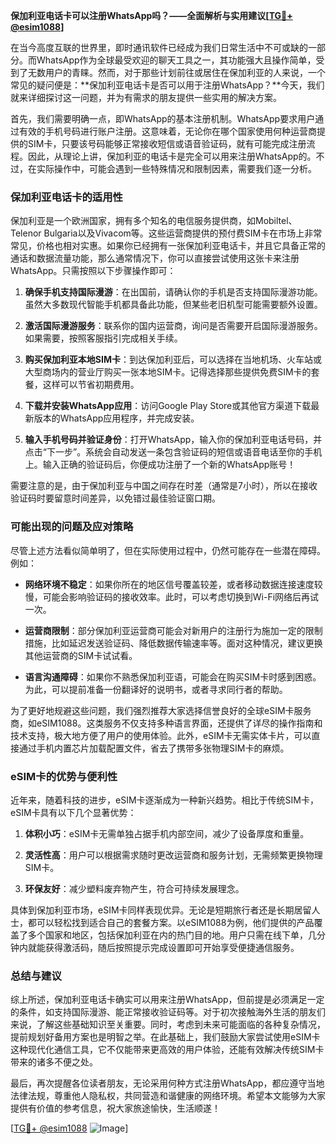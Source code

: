 **保加利亚电话卡可以注册WhatsApp吗？——全面解析与实用建议[[TG💪+ @esim1088](https://t.me/s/esim1088)]**

在当今高度互联的世界里，即时通讯软件已经成为我们日常生活中不可或缺的一部分。而WhatsApp作为全球最受欢迎的聊天工具之一，其功能强大且操作简单，受到了无数用户的青睐。然而，对于那些计划前往或居住在保加利亚的人来说，一个常见的疑问便是：**保加利亚电话卡是否可以用于注册WhatsApp？**今天，我们就来详细探讨这一问题，并为有需求的朋友提供一些实用的解决方案。

首先，我们需要明确一点，即WhatsApp的基本注册机制。WhatsApp要求用户通过有效的手机号码进行账户注册。这意味着，无论你在哪个国家使用何种运营商提供的SIM卡，只要该号码能够正常接收短信或语音验证码，就有可能完成注册流程。因此，从理论上讲，保加利亚的电话卡是完全可以用来注册WhatsApp的。不过，在实际操作中，可能会遇到一些特殊情况和限制因素，需要我们逐一分析。

### **保加利亚电话卡的适用性**

保加利亚是一个欧洲国家，拥有多个知名的电信服务提供商，如Mobiltel、Telenor Bulgaria以及Vivacom等。这些运营商提供的预付费SIM卡在市场上非常常见，价格也相对实惠。如果你已经拥有一张保加利亚电话卡，并且它具备正常的通话和数据流量功能，那么通常情况下，你可以直接尝试使用这张卡来注册WhatsApp。只需按照以下步骤操作即可：

1. **确保手机支持国际漫游**：在出国前，请确认你的手机是否支持国际漫游功能。虽然大多数现代智能手机都具备此功能，但某些老旧机型可能需要额外设置。
   
2. **激活国际漫游服务**：联系你的国内运营商，询问是否需要开启国际漫游服务。如果需要，按照客服指引完成相关手续。

3. **购买保加利亚本地SIM卡**：到达保加利亚后，可以选择在当地机场、火车站或大型商场内的营业厅购买一张本地SIM卡。记得选择那些提供免费SIM卡的套餐，这样可以节省初期费用。

4. **下载并安装WhatsApp应用**：访问Google Play Store或其他官方渠道下载最新版本的WhatsApp应用程序，并完成安装。

5. **输入手机号码并验证身份**：打开WhatsApp，输入你的保加利亚电话号码，并点击“下一步”。系统会自动发送一条包含验证码的短信或语音电话至你的手机上。输入正确的验证码后，你便成功注册了一个新的WhatsApp账号！

需要注意的是，由于保加利亚与中国之间存在时差（通常是7小时），所以在接收验证码时要留意时间差异，以免错过最佳验证窗口期。

### **可能出现的问题及应对策略**

尽管上述方法看似简单明了，但在实际使用过程中，仍然可能存在一些潜在障碍。例如：

- **网络环境不稳定**：如果你所在的地区信号覆盖较差，或者移动数据连接速度较慢，可能会影响验证码的接收效率。此时，可以考虑切换到Wi-Fi网络后再试一次。
  
- **运营商限制**：部分保加利亚运营商可能会对新用户的注册行为施加一定的限制措施，比如延迟发送验证码、降低数据传输速率等。面对这种情况，建议更换其他运营商的SIM卡试试看。

- **语言沟通障碍**：如果你不熟悉保加利亚语，可能会在购买SIM卡时感到困惑。为此，可以提前准备一份翻译好的说明书，或者寻求同行者的帮助。

为了更好地规避这些问题，我们强烈推荐大家选择信誉良好的全球eSIM卡服务商，如eSIM1088。这类服务不仅支持多种语言界面，还提供了详尽的操作指南和技术支持，极大地方便了用户的使用体验。此外，eSIM卡无需实体卡片，可以直接通过手机内置芯片加载配置文件，省去了携带多张物理SIM卡的麻烦。

### **eSIM卡的优势与便利性**

近年来，随着科技的进步，eSIM卡逐渐成为一种新兴趋势。相比于传统SIM卡，eSIM卡具有以下几个显著优势：

1. **体积小巧**：eSIM卡无需单独占据手机内部空间，减少了设备厚度和重量。
   
2. **灵活性高**：用户可以根据需求随时更改运营商和服务计划，无需频繁更换物理SIM卡。
   
3. **环保友好**：减少塑料废弃物产生，符合可持续发展理念。

具体到保加利亚市场，eSIM卡同样表现优异。无论是短期旅行者还是长期居留人士，都可以轻松找到适合自己的套餐方案。以eSIM1088为例，他们提供的产品覆盖了多个国家和地区，包括保加利亚在内的热门目的地。用户只需在线下单，几分钟内就能获得激活码，随后按照提示完成设置即可开始享受便捷通信服务。

### **总结与建议**

综上所述，保加利亚电话卡确实可以用来注册WhatsApp，但前提是必须满足一定的条件，如支持国际漫游、能正常接收验证码等。对于初次接触海外生活的朋友们来说，了解这些基础知识至关重要。同时，考虑到未来可能面临的各种复杂情况，提前规划好备用方案也是明智之举。在此基础上，我们鼓励大家尝试使用eSIM卡这种现代化通信工具，它不仅能带来更高效的用户体验，还能有效解决传统SIM卡带来的诸多不便之处。

最后，再次提醒各位读者朋友，无论采用何种方式注册WhatsApp，都应遵守当地法律法规，尊重他人隐私权，共同营造和谐健康的网络环境。希望本文能够为大家提供有价值的参考信息，祝大家旅途愉快，生活顺遂！

[[TG💪+ @esim1088](https://t.me/s/esim1088) ![Image](https://i.postimg.cc/4NQfJmqS/Snipaste-2025-05-13-00-14-12.png)]